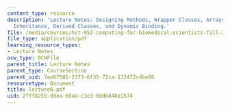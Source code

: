 ```yaml
---
content_type: resource
description: 'Lecture Notes: Designing Methods, Wrapper Classes, Arrays, Packages,
  Inheritance, Derived Classes, and Dynamic Binding.'
file: /media/courses/hst-952-computing-for-biomedical-scientists-fall-2002/2fff8255d9ea69aac1e30dd684ba1574_lecture6.pdf
file_type: application/pdf
learning_resource_types:
- Lecture Notes
ocw_type: OCWFile
parent_title: Lecture Notes
parent_type: CourseSection
parent_uid: 7ae67581-2373-6f35-72ca-172472cdbe88
resourcetype: Document
title: lecture6.pdf
uid: 2fff8255-d9ea-69aa-c1e3-0dd684ba1574
---
```

